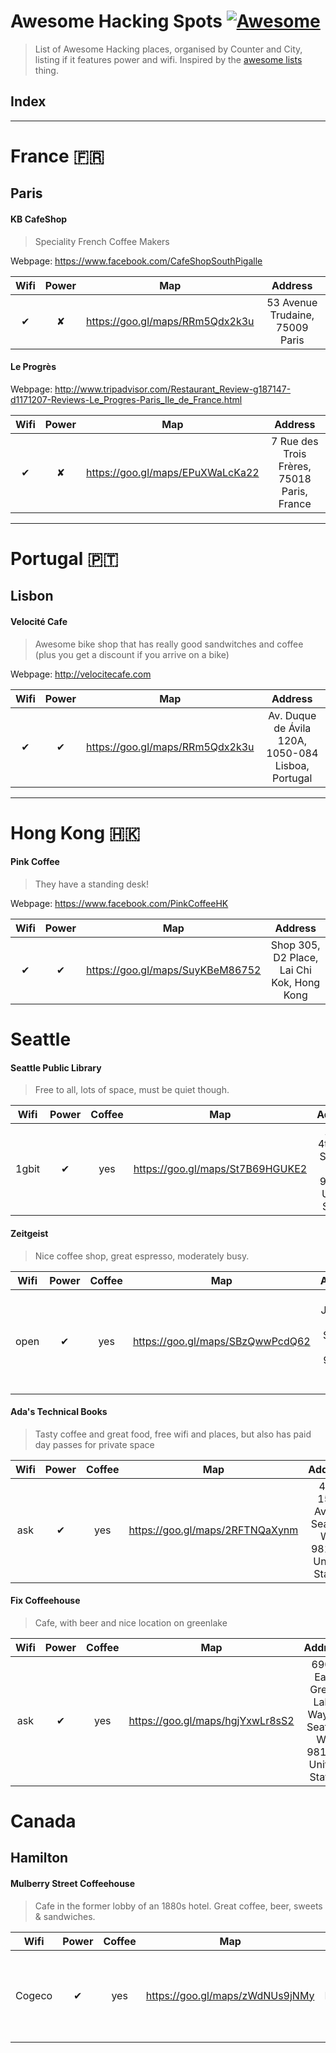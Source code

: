 Awesome Hacking Spots [![Awesome](https://cdn.rawgit.com/sindresorhus/awesome/d7305f38d29fed78fa85652e3a63e154dd8e8829/media/badge.svg)](https://github.com/sindresorhus/awesome)
===============================

> List of Awesome Hacking places, organised by Counter and City, listing if it features power and wifi. Inspired by the [awesome lists](https://github.com/sindresorhus/awesome) thing.

## Index

---------------------------------------------------------------

# France 🇫🇷

## Paris

#### KB CafeShop

> Speciality French Coffee Makers

Webpage: https://www.facebook.com/CafeShopSouthPigalle

Wifi | Power | Map                             | Address
:--: | :---: | :-----------------------------: | :---------------------------------------:
✔    | ✘     | https://goo.gl/maps/RRm5Qdx2k3u | 53 Avenue Trudaine, 75009 Paris


#### Le Progrès

Webpage: http://www.tripadvisor.com/Restaurant_Review-g187147-d1171207-Reviews-Le_Progres-Paris_Ile_de_France.html

Wifi | Power | Map                              | Address
:--: | :---: | :-----------------------------:  | :---------------------------------------:
✔    | ✘     | https://goo.gl/maps/EPuXWaLcKa22 | 7 Rue des Trois Frères, 75018 Paris, France


---------------------------------------------------------------

# Portugal 🇵🇹

## Lisbon

#### Velocité Cafe

> Awesome bike shop that has really good sandwitches and coffee (plus you get a discount if you arrive on a bike)

Webpage: http://velocitecafe.com

Wifi | Power | Map                             | Address
:--: | :---: | :-----------------------------: | :---------------------------------------:
✔    | ✔     | https://goo.gl/maps/RRm5Qdx2k3u | Av. Duque de Ávila 120A, 1050-084 Lisboa, Portugal


---------------------------------------------------------------

# Hong Kong 🇭🇰

#### Pink Coffee

> They have a standing desk!

Webpage: https://www.facebook.com/PinkCoffeeHK

Wifi | Power | Map                             | Address
:--: | :---: | :-----------------------------: | :---------------------------------------:
✔    | ✔     | https://goo.gl/maps/SuyKBeM86752 | Shop 305, D2 Place, Lai Chi Kok, Hong Kong

# Seattle

#### Seattle Public Library

> Free to all, lots of space, must be quiet though.

Wifi  | Power | Coffee  | Map                             | Address
:--:  | :---: | :-----: |:-----------------------------: | :---------------------------------------:
1gbit | ✔     |   yes   | https://goo.gl/maps/St7B69HGUKE2 | 1000 4th Ave, Seattle, WA 98104, United States

#### Zeitgeist

> Nice coffee shop, great espresso, moderately busy.

Wifi  | Power | Coffee  | Map                             | Address
:--:  | :---: | :-----: |:-----------------------------: | :---------------------------------------:
open | ✔     |   yes   | https://goo.gl/maps/SBzQwwPcdQ62 | 171 S Jackson St, Seattle, WA 98104, United States

#### Ada's Technical Books

> Tasty coffee and great food, free wifi and places, but also has paid day passes for private space

Wifi  | Power | Coffee  | Map                             | Address
:--:  | :---: | :-----: |:-----------------------------: | :---------------------------------------:
ask | ✔     |   yes   | https://goo.gl/maps/2RFTNQaXynm | 425 15th Ave E, Seattle, WA 98112, United States

#### Fix Coffeehouse

> Cafe, with beer and nice location on greenlake

Wifi  | Power | Coffee  | Map                             | Address
:--:  | :---: | :-----: |:-----------------------------: | :---------------------------------------:
ask | ✔     |   yes   | https://goo.gl/maps/hgjYxwLr8sS2 | 6900 East Green Lake Way N, Seattle, WA 98115, United States


# Canada

## Hamilton

#### Mulberry Street Coffeehouse

> Cafe in the former lobby of an 1880s hotel. Great coffee, beer, sweets & sandwiches.

Wifi   | Power | Coffee  | Map                             | Address                                      |
:---:  | :---: | :-----: |:------------------------------: | :-------------------------------------------:|
Cogeco | ✔     | yes     | https://goo.gl/maps/zWdNUs9jNMy | 193 James St N, Hamilton, ON L8R 2L2, Canada |

